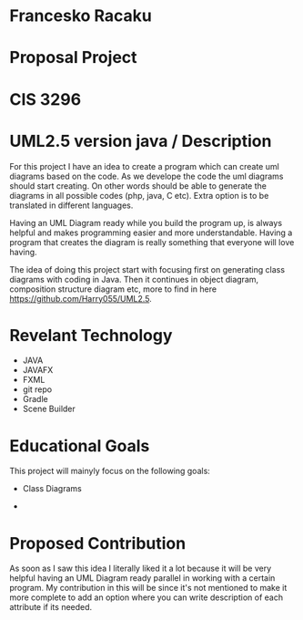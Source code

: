 # Francesko Racaku
# Proposal Project
# CIS 3296 

# UML2.5 version java / Description


For this project I have an idea to create a program which can create uml diagrams based on the code. As we develope the code the uml diagrams should start creating. On other words should be able to generate the diagrams in all possible codes (php, java, C etc). Extra option is to be translated in different languages.

Having an UML Diagram ready while you build the program up, is always helpful and makes programming easier and more understandable. Having a program that creates the diagram is really something that everyone will love having.

The idea of doing this project start with focusing first on generating class diagrams with coding in Java. Then it continues in object diagram, composition structure diagram etc, more to find in here https://github.com/Harry055/UML2.5.

# Revelant Technology

- JAVA 
- JAVAFX
- FXML
- git repo
- Gradle
- Scene Builder

# Educational Goals

This project will mainyly focus on the following goals:

* Class Diagrams

* 


# Proposed Contribution

As soon as I saw this idea I literally liked it a lot because it will be very helpful having an UML Diagram ready parallel in working with a certain program. My contribution in this will be since it's not mentioned to make it more complete to add an option where you can write description of each attribute if its needed.
